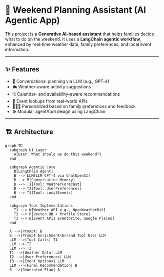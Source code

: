 # 🧭 Weekend Planning Assistant (AI Agentic App)

This project is a **Generative AI-based assistant** that helps families decide what to do on the weekend. It uses a **LangChain agentic workflow**, enhanced by real-time weather data, family preferences, and local event information.

---

## ✨ Features

- 🧠 Conversational planning via LLM (e.g., GPT-4)
- 🌦 Weather-aware activity suggestions
- 🗓 Calendar- and availability-aware recommendations
- 📍 Event lookups from real-world APIs
- 👨‍👩‍👧 Personalized based on family preferences and feedback
- ⚙️ Modular agent/tool design using LangChain

---

## 🏗 Architecture

```mermaid
graph TD
  subgraph UI Layer
    A[User: What should we do this weekend?]
  end

  subgraph Agentic Core
    B[LangChain Agent]
    B --> LLM[LLM GPT-4 via ChatOpenAI]
    B --> M[Conversation Memory]
    B --> T1[Tool: WeatherForecast]
    B --> T2[Tool: UserPreferences]
    B --> T3[Tool: LocalEvents]
  end

  subgraph Tool Implementations
    T1 --> W[Weather API e.g., OpenWeatherKit]
    T2 --> P[Vector DB / Profile Store]
    T3 --> E[Event APIs Eventbrite, Google Places]
  end

  A -->|Prompt| B
  B -->|Prompt Enrichment<br>and Tool Use| LLM
  LLM -->|Tool Calls| T1
  LLM --> T2
  LLM --> T3
  T1 -->|Weather Data| LLM
  T2 -->|User Preferences| LLM
  T3 -->|Event Options| LLM
  LLM -->|Final Recommendation| B
  B -->|Generated Plan| A
